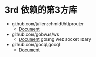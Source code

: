 # 3rd 依赖的第3方库
 * github.com/julienschmidt/httprouter
   * [Document](https://github.com/julienschmidt/httprouter)
 * github.com/gobwas/ws
   * [Document](https://godoc.org/github.com/gobwas/ws)   golang web socket libary
 * github.com/gocql/gocql
   * [Document](https://github.com/gocql/gocql)

